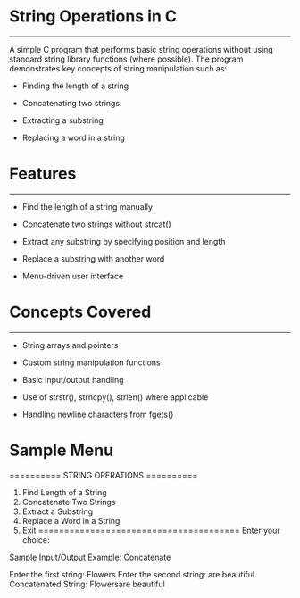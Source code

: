 # String Operations in C
------------------------
A simple C program that performs basic string operations without using standard string library functions (where possible). The program demonstrates key concepts of string manipulation such as:

* Finding the length of a string

* Concatenating two strings

* Extracting a substring

* Replacing a word in a string



# Features
----------
* Find the length of a string manually

*  Concatenate two strings without strcat()

*  Extract any substring by specifying position and length

*  Replace a substring with another word

* Menu-driven user interface



# Concepts Covered
------------------
* String arrays and pointers

* Custom string manipulation functions

* Basic input/output handling

* Use of strstr(), strncpy(), strlen() where applicable

* Handling newline characters from fgets()



# Sample Menu

========== STRING OPERATIONS ==========
1. Find Length of a String
2. Concatenate Two Strings
3. Extract a Substring
4. Replace a Word in a String
5. Exit
=======================================
Enter your choice:


Sample Input/Output
Example: Concatenate

Enter the first string: Flowers
Enter the second string: are beautiful
Concatenated String: Flowersare beautiful
